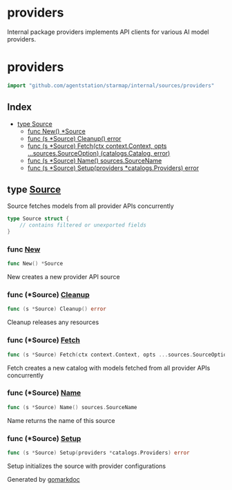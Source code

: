 # providers

Internal package providers implements API clients for various AI model providers.

<!-- gomarkdoc:embed:start -->

<!-- Code generated by gomarkdoc. DO NOT EDIT -->

# providers

```go
import "github.com/agentstation/starmap/internal/sources/providers"
```

## Index

- [type Source](<#Source>)
  - [func New\(\) \*Source](<#New>)
  - [func \(s \*Source\) Cleanup\(\) error](<#Source.Cleanup>)
  - [func \(s \*Source\) Fetch\(ctx context.Context, opts ...sources.SourceOption\) \(catalogs.Catalog, error\)](<#Source.Fetch>)
  - [func \(s \*Source\) Name\(\) sources.SourceName](<#Source.Name>)
  - [func \(s \*Source\) Setup\(providers \*catalogs.Providers\) error](<#Source.Setup>)


<a name="Source"></a>
## type [Source](<https://github.com/agentstation/starmap/blob/master/internal/sources/providers/providers.go#L19-L21>)

Source fetches models from all provider APIs concurrently

```go
type Source struct {
    // contains filtered or unexported fields
}
```

<a name="New"></a>
### func [New](<https://github.com/agentstation/starmap/blob/master/internal/sources/providers/providers.go#L24>)

```go
func New() *Source
```

New creates a new provider API source

<a name="Source.Cleanup"></a>
### func \(\*Source\) [Cleanup](<https://github.com/agentstation/starmap/blob/master/internal/sources/providers/providers.go#L195>)

```go
func (s *Source) Cleanup() error
```

Cleanup releases any resources

<a name="Source.Fetch"></a>
### func \(\*Source\) [Fetch](<https://github.com/agentstation/starmap/blob/master/internal/sources/providers/providers.go#L47>)

```go
func (s *Source) Fetch(ctx context.Context, opts ...sources.SourceOption) (catalogs.Catalog, error)
```

Fetch creates a new catalog with models fetched from all provider APIs concurrently

<a name="Source.Name"></a>
### func \(\*Source\) [Name](<https://github.com/agentstation/starmap/blob/master/internal/sources/providers/providers.go#L29>)

```go
func (s *Source) Name() sources.SourceName
```

Name returns the name of this source

<a name="Source.Setup"></a>
### func \(\*Source\) [Setup](<https://github.com/agentstation/starmap/blob/master/internal/sources/providers/providers.go#L41>)

```go
func (s *Source) Setup(providers *catalogs.Providers) error
```

Setup initializes the source with provider configurations

Generated by [gomarkdoc](<https://github.com/princjef/gomarkdoc>)


<!-- gomarkdoc:embed:end -->
